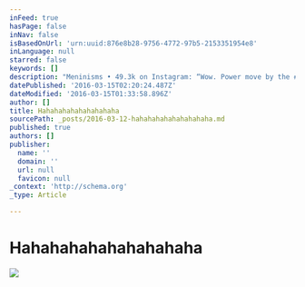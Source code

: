 ```yaml
---
inFeed: true
hasPage: false
inNav: false
isBasedOnUrl: 'urn:uuid:876e8b28-9756-4772-97b5-2153351954e8'
inLanguage: null
starred: false
keywords: []
description: "Meninisms • 49.3k on Instagram: “Wow. Power move by the #Broncos picking up Uncle Rico. - episode 1 of the Meninisms podcasts drops today \uD83D\uDC4D\uD83C\uDFFC\uD83D\uDCAA\uD83C\uDFFD\uD83D\uDCFB\uD83C\uDF99”"
datePublished: '2016-03-15T02:20:24.487Z'
dateModified: '2016-03-15T01:33:58.896Z'
author: []
title: Hahahahahahahahahaha
sourcePath: _posts/2016-03-12-hahahahahahahahahaha.md
published: true
authors: []
publisher:
  name: ''
  domain: ''
  url: null
  favicon: null
_context: 'http://schema.org'
_type: Article

---
```

# Hahahahahahahahahaha
![](https://s3-us-west-2.amazonaws.com/the-grid-img/p/5bacf39e18f68e41f762135496a27d85450921eb.jpg)
